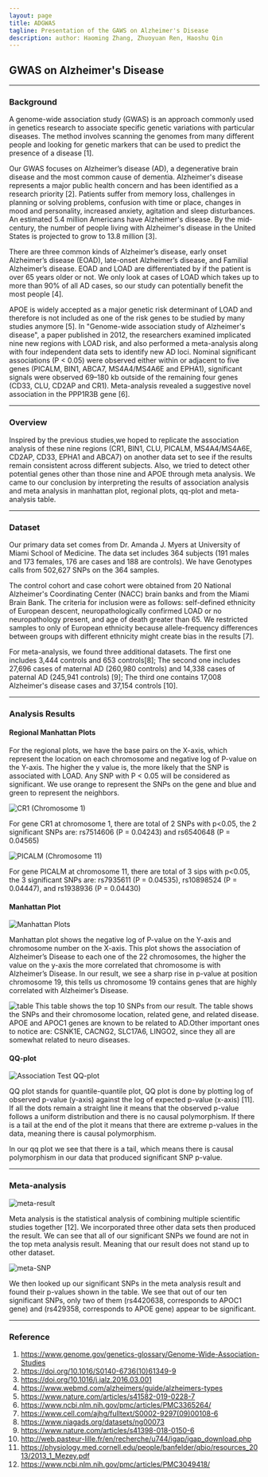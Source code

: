 ```yaml
---
layout: page
title: ADGWAS
tagline: Presentation of the GAWS on Alzheimer's Disease
description: author: Haoming Zhang, Zhuoyuan Ren, Haoshu Qin 
---
```

## GWAS on Alzheimer's Disease

---

### Background

A genome-wide association study (GWAS) is an approach commonly used in genetics research to associate specific genetic variations with particular diseases. The method involves scanning the genomes from many different people and looking for genetic markers that can be used to predict the presence of a disease [1].

Our GWAS focuses on Alzheimer’s disease (AD), a degenerative brain disease and the most common cause of dementia. Alzheimer's disease represents a major public health concern and has been identified as a research priority [2]. Patients suffer from memory loss, challenges in planning or solving problems, confusion with time or place, changes in mood and personality, increased anxiety, agitation and sleep disturbances. An estimated 5.4 million Americans have Alzheimer's disease. By the mid‐century, the number of people living with Alzheimer's disease in the United States is projected to grow to 13.8 million [3].

There are three common kinds of Alzheimer’s disease, early onset Alzheimer’s disease (EOAD), late-onset Alzheimer’s disease, and Familial Alzheimer’s disease. EOAD and LOAD are differentiated by if the patient is over 65 years older or not. We only look at cases of LOAD which takes up to more than 90% of all AD cases, so our study can potentially benefit the most people [4].

APOE is widely accepted as a major genetic risk determinant of LOAD and therefore is not included as one of the risk genes to be studied by many studies anymore [5]. In "Genome-wide association study of Alzheimer's disease", a paper published in 2012, the researchers examined implicated nine new regions with LOAD risk, and also performed a meta-analysis along with four independent data sets to identify new AD loci. Nominal significant associations (P < 0.05) were observed either within or adjacent to five genes (PICALM, BIN1, ABCA7, MS4A4/MS4A6E and EPHA1), significant signals were observed 69–180 kb outside of the remaining four genes (CD33, CLU, CD2AP and CR1). Meta-analysis revealed a suggestive novel association in the PPP1R3B gene [6]. 

---

### Overview

Inspired by the previous studies,we hoped to replicate the association analysis of these nine regions (CR1, BIN1, CLU, PICALM, MS4A4/MS4A6E, CD2AP, CD33, EPHA1 and ABCA7) on another data set to see if the results remain consistent across different subjects. Also, we tried to detect other potential genes other than those nine and APOE through meta analysis. We came to our conclusion by interpreting the results of association analysis and meta analysis in manhattan plot, regional plots, qq-plot and meta-analysis table.

---

### Dataset

Our primary data set comes from Dr. Amanda J. Myers at University of Miami School of Medicine. The data set includes 364 subjects (191 males and 173 females, 176 are cases and 188 are controls). We have Genotypes calls from 502,627 SNPs on the 364 samples.

The control cohort and case cohort were obtained from 20 National Alzheimer's Coordinating Center (NACC) brain banks and from the Miami Brain Bank. The criteria for inclusion were as follows: self-defined ethnicity of European descent, neuropathologically confirmed LOAD or no neuropathology present, and age of death greater than 65. We restricted samples to only of European ethnicity because allele-frequency differences between groups with different ethnicity might create bias in the results [7]. 

For meta-analysis, we found three additional datasets. The first one includes 3,444 controls and 653 controls[8]; The second one includes 27,696 cases of maternal AD (260,980 controls) and 14,338 cases of paternal AD (245,941 controls) [9]; The third one contains 17,008 Alzheimer's disease cases and 37,154 controls [10].

---

### Analysis Results

#### Regional Manhattan Plots

For the regional plots, we have the base pairs on the X-axis, which represent the location on each chromosome and negative log of P-value on the Y-axis. The higher the y value is, the more likely that the SNP is associated with LOAD. Any SNP with P < 0.05 will be considered as significant. We use orange to represent the SNPs on the gene and blue and green to represent the neighbors.

![CR1 (Chromosome 1)](assets/images/CR1.png)

For gene CR1 at chromosome 1, there are total of 2 SNPs with p<0.05, the 2 significant SNPs are: rs7514606 (P = 0.04243) and rs6540648 (P = 0.04565)

![PICALM (Chromosome 11)](assets/images/PICALM.png)

For gene PICALM at chromosome 11, there are total of 3 sips with p<0.05, the 3 significant SNPs are: rs7935611 (P = 0.04535), rs10898524 (P = 0.04447), and rs1938936 (P = 0.04430)

#### Manhattan Plot

![Manhattan Plots](assets/images/manhattan_new.png)

Manhattan plot shows the negative log of P-value on the Y-axis and  chromosome  number  on  the  X-axis. This  plot  shows  the  association  of Alzheimer’s Disease to each one of the 22 chromosomes,  the higher the value on the y-axis the more correlated that chromosome is with Alzheimer’s Disease. In our result, we see a sharp rise in p-value at position chromosome 19, this tells us chromosome 19 contains genes that are highly correlated with Alzheimer’s Disease.

![table](assets/images/SNPs.png)
This table shows the top 10 SNPs from our result. The table shows the SNPs and their chromosome location, related gene, and related disease. APOE and APOC1 genes are known to be related to AD.Other important ones to notice are: CSNK1E, CACNG2, SLC17A6, LINGO2, since they all are somewhat related to neuro diseases. 


#### QQ-plot

![Association Test QQ-plot](assets/images/original_qq.png)

QQ plot stands for quantile-quantile plot, QQ plot is done by plotting log of observed p-value (y-axis) against the log of expected p-value (x-axis) [11]. If all the dots remain a straight line it means that the observed p-value follows a uniform distribution and there is no causal polymorphism. If there is a tail at the end of the plot it means that there are extreme p-values in the data, meaning there is causal polymorphism.

In our qq plot we see that there is a tail, which means there is causal polymorphism in our data that produced significant SNP p-value. 

---

### Meta-analysis

![meta-result](assets/images/meta.png)

Meta analysis is the statistical analysis of combining multiple scientific studies together [12]. We incorporated three other data sets then produced the result. We can see that all of our significant SNPs we found are not in the top meta analysis result. Meaning that our result does not stand up to other dataset. 

![meta-SNP](assets/images/meta_SNP.png)

We then looked up our significant SNPs in the meta analysis result and found their p-values shown in the table. We see that out of our ten significant SNPs, only two of them (rs4420638, corresponds to APOC1 gene) and (rs429358, corresponds to APOE gene) appear to be significant.

---

### Reference

1. https://www.genome.gov/genetics-glossary/Genome-Wide-Association-Studies
2. https://doi.org/10.1016/S0140-6736(10)61349-9
3. https://doi.org/10.1016/j.jalz.2016.03.001
4. https://www.webmd.com/alzheimers/guide/alzheimers-types
5. https://www.nature.com/articles/s41582-019-0228-7
6. https://www.ncbi.nlm.nih.gov/pmc/articles/PMC3365264/
7. https://www.cell.com/ajhg/fulltext/S0002-9297(09)00108-6
8. https://www.niagads.org/datasets/ng00073
9. https://www.nature.com/articles/s41398-018-0150-6
10. http://web.pasteur-lille.fr/en/recherche/u744/igap/igap_download.php
11. https://physiology.med.cornell.edu/people/banfelder/qbio/resources_2013/2013_1_Mezey.pdf
12. https://www.ncbi.nlm.nih.gov/pmc/articles/PMC3049418/


